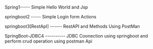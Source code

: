 Spring1----- Simple Hello World and Jsp

springboot2 ----- Simple Login form Actions

springboot3[RestApI] ------ RestAPI and Methods Using PostMan

SpringBoot-JDBC4 ---------- JDBC Coonection using springboot and perform crud operation using postman Api
